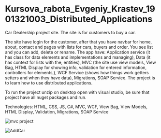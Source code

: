 # Kursova_rabota_Evgeniy_Krastev_1901321003_Distributed_Applications

Car Dealership project site.
The site is for customers to buy a car.

The site have login for the customer, after that you have navbar for home, about, contact and pages with lists for cars, buyers and order. 
You see list and you can add, delete or rename.
The app have:
Application service (it has class for data elements and implementations and managing),
Data (it has context for lists with the, entities),
MVC (the site use view models, View Bag, HTML Display for showing info, validation for entered information, controllers for elements,),
WCF Service (shows how things work getters setters and when they have data),
Migrations, SOAP Service. 
The project is to learn how to use distributed  applications.

To run the project unzip on desktop open with visual studio, be sure that project have all nuget packages and run.

Technologies: HTML, CSS, JS, C#, MVC, WCF, View Bag, View Models, HTML Display, Validation, Migrations, SOAP Service

![mvc project](https://github.com/EvgeniyKrastev/Kursova_rabota_Evgeniy_Krastev_1901321003_Distributed_Applications/assets/65820929/96cd022c-a18d-4d0b-9bd6-c935635235c4)

![AddCar](https://github.com/EvgeniyKrastev/Kursova_rabota_Evgeniy_Krastev_1901321003_Distributed_Applications/assets/65820929/f821dc63-b6f2-4bd5-a2a5-371aa3deff2c)

